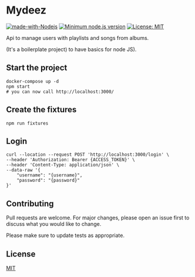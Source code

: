 # Mydeez

[![made-with-Nodejs](https://img.shields.io/badge/Made%20with-Nodejs-1f425f.svg)](https://nodejs.org/en/)
[![Minimum node.js version](https://badgen.net/npm/node/express)](https://npmjs.com/package/express)
[![License: MIT](https://img.shields.io/badge/License-MIT-yellow.svg)](https://opensource.org/licenses/MIT)


Api to manage users with playlists and songs from albums.

(It's a boilerplate project) to have basics for node JS).

## Start the project

```
docker-compose up -d
npm start
# you can now call http://localhost:3000/
```


## Create the fixtures

```
npm run fixtures
```

## Login

```
curl --location --request POST 'http://localhost:3000/login' \
--header 'Authorization: Bearer {ACCESS_TOKEN}' \
--header 'Content-Type: application/json' \
--data-raw '{
    "username": "{username}",
    "password": "{password}"
}'
```

## Contributing
Pull requests are welcome. For major changes, please open an issue first to discuss what you would like to change.

Please make sure to update tests as appropriate.

## License
[MIT](https://choosealicense.com/licenses/mit/)


